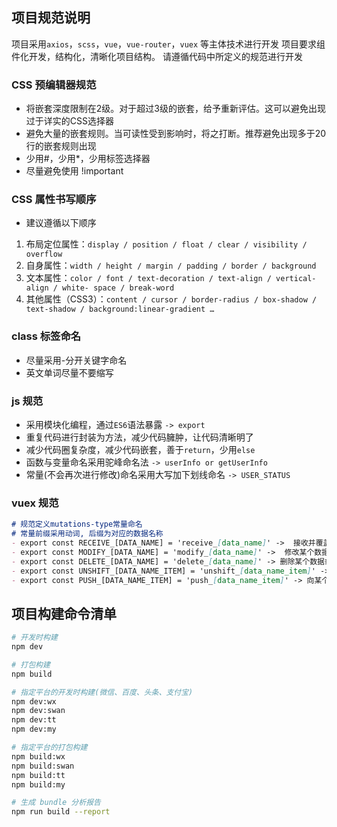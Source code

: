 ## 项目规范说明

项目采用`axios`，`scss`，`vue`，`vue-router`，`vuex` 等主体技术进行开发
项目要求组件化开发，结构化，清晰化项目结构。 请遵循代码中所定义的规范进行开发

### CSS 预编辑器规范

- 将嵌套深度限制在2级。对于超过3级的嵌套，给予重新评估。这可以避免出现过于详实的CSS选择器
- 避免大量的嵌套规则。当可读性受到影响时，将之打断。推荐避免出现多于20行的嵌套规则出现
- 少用#，少用*，少用标签选择器
- 尽量避免使用 !important

### CSS 属性书写顺序

- 建议遵循以下顺序

1. 布局定位属性：`display / position / float / clear / visibility / overflow`
2. 自身属性：`width / height / margin / padding / border / background`
3. 文本属性：`color / font / text-decoration / text-align / vertical-align / white- space / break-word`
4. 其他属性（CSS3）：`content / cursor / border-radius / box-shadow / text-shadow / background:linear-gradient …`

### class 标签命名

- 尽量采用-分开关键字命名
- 英文单词尽量不要缩写

### js 规范

- 采用模块化编程，通过`ES6`语法暴露 `-> export`
- 重复代码进行封装为方法，减少代码臃肿，让代码清晰明了
- 减少代码圈复杂度，减少代码嵌套，善于`return`，少用`else`
- 函数与变量命名采用驼峰命名法 `-> userInfo or getUserInfo`
- 常量(不会再次进行修改)命名采用大写加下划线命名 `-> USER_STATUS`

### vuex 规范

~~~markdown
# 规范定义mutations-type常量命名
# 常量前缀采用动词, 后缀为对应的数据名称
- export const RECEIVE_[DATA_NAME] = 'receive_[data_name]' ->  接收并覆盖某个数据
- export const MODIFY_[DATA_NAME] = 'modify_[data_name]' ->  修改某个数据或数据项
- export const DELETE_[DATA_NAME] = 'delete_[data_name]' -> 删除某个数据或数据项
- export const UNSHIFT_[DATA_NAME_ITEM] = 'unshift_[data_name_item]' -> 向某个数据前端添加一项数据
- export const PUSH_[DATA_NAME_ITEM] = 'push_[data_name_item]' -> 向某个数据后端添加一项数据
~~~

## 项目构建命令清单

``` bash
# 开发时构建
npm dev

# 打包构建
npm build

# 指定平台的开发时构建(微信、百度、头条、支付宝)
npm dev:wx
npm dev:swan
npm dev:tt
npm dev:my

# 指定平台的打包构建
npm build:wx
npm build:swan
npm build:tt
npm build:my

# 生成 bundle 分析报告
npm run build --report
```
